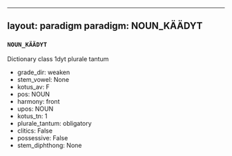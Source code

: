 
---
layout: paradigm
paradigm: NOUN_KÄÄDYT
---
### ` NOUN_KÄÄDYT `

Dictionary class 1dyt plurale tantum
* grade_dir: weaken
* stem_vowel: None
* kotus_av: F
* pos: NOUN
* harmony: front
* upos: NOUN
* kotus_tn: 1
* plurale_tantum: obligatory
* clitics: False
* possessive: False
* stem_diphthong: None
